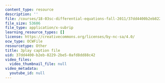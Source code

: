 ```yaml
---
content_type: resource
description: ''
file: /courses/18-03sc-differential-equations-fall-2011/37dd4400b2eb82292be50afd8dd88c42_UJG0f0BSX14.srt
file_size: 53606
file_type: application/x-subrip
learning_resource_types: []
license: https://creativecommons.org/licenses/by-nc-sa/4.0/
ocw_type: OCWFile
resourcetype: Other
title: 3play caption file
uid: 37dd4400-b2eb-8229-2be5-0afd8dd88c42
video_files:
  video_thumbnail_file: null
video_metadata:
  youtube_id: null
---
```

